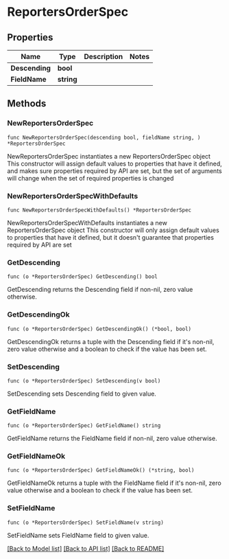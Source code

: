 # ReportersOrderSpec

## Properties

Name | Type | Description | Notes
------------ | ------------- | ------------- | -------------
**Descending** | **bool** |  | 
**FieldName** | **string** |  | 

## Methods

### NewReportersOrderSpec

`func NewReportersOrderSpec(descending bool, fieldName string, ) *ReportersOrderSpec`

NewReportersOrderSpec instantiates a new ReportersOrderSpec object
This constructor will assign default values to properties that have it defined,
and makes sure properties required by API are set, but the set of arguments
will change when the set of required properties is changed

### NewReportersOrderSpecWithDefaults

`func NewReportersOrderSpecWithDefaults() *ReportersOrderSpec`

NewReportersOrderSpecWithDefaults instantiates a new ReportersOrderSpec object
This constructor will only assign default values to properties that have it defined,
but it doesn't guarantee that properties required by API are set

### GetDescending

`func (o *ReportersOrderSpec) GetDescending() bool`

GetDescending returns the Descending field if non-nil, zero value otherwise.

### GetDescendingOk

`func (o *ReportersOrderSpec) GetDescendingOk() (*bool, bool)`

GetDescendingOk returns a tuple with the Descending field if it's non-nil, zero value otherwise
and a boolean to check if the value has been set.

### SetDescending

`func (o *ReportersOrderSpec) SetDescending(v bool)`

SetDescending sets Descending field to given value.


### GetFieldName

`func (o *ReportersOrderSpec) GetFieldName() string`

GetFieldName returns the FieldName field if non-nil, zero value otherwise.

### GetFieldNameOk

`func (o *ReportersOrderSpec) GetFieldNameOk() (*string, bool)`

GetFieldNameOk returns a tuple with the FieldName field if it's non-nil, zero value otherwise
and a boolean to check if the value has been set.

### SetFieldName

`func (o *ReportersOrderSpec) SetFieldName(v string)`

SetFieldName sets FieldName field to given value.



[[Back to Model list]](../README.md#documentation-for-models) [[Back to API list]](../README.md#documentation-for-api-endpoints) [[Back to README]](../README.md)


